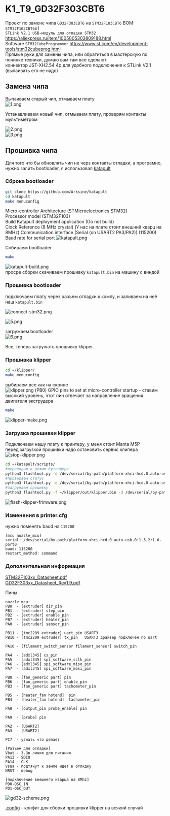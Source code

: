 # K1_T9_GD32F303CBT6  

Проект по замене чипа `GD32F303CBT6` на `STM32F103CBT6`
BOM: 
  `STM32F103CBT6`x1  
  `STLink V2.1 USB-модуль для отладки STM32` https://aliexpress.ru/item/1005005303809188.html  
  Software `STM32CubeProgrammer` https://www.st.com/en/development-tools/stm32cubeprog.html  
  Прямые руки для замены чипа, или обратиться в мастерскую по починке техники, думаю вам там все сделают  
  коннектор JST-XH2.54 4p для удобного подключения к STLink V2.1  (выпаивать его не надо)


## Замена чипа
Выпаиваем старый чип, отмываем плату  
![1.png](images/1.png)  

Устанавливаем новый чип, отмываем плату, проверям контакты мультиметром  

![2.png](images/2.png)  
![3.png](images/3.png)  

## Прошивка чипа
Для того что бы обновлять чип не черз контакты отладки, а програмно, нужно залить bootloader, я использовал [katapult](https://github.com/Arksine/katapult)  

### Сброка bootloader

```bash
git clone https://github.com/Arksine/katapult
cd katapult
make menuconfig
```
Micro-controller Architecture (STMicroelectronics STM32)  
Processor model (STM32F103)  
Build Katapult deployment application (Do not build)  
Clock Reference (8 MHz crystal)  (У нас на плате стоит внешний кварц на 8MHz)
Communication interface (Serial (on USART2 PA3/PA2))
(115200) Baud rate for serial port
![katapult.png](images/katapult.png)  

Собираем bootloader
```bash
make
```
![katapult-build.png](images/katapult-build.png)  
просре сборки скачиваем прошивку `katapult.bin` на машину с виндой

### Прошивка bootloader
подключаем плату через разъем отладки к компу, и заливаем на неё наш `katapult.bin`

![connect-stm32.png](images/connect-stm32.png)  

![5.png](images/5.png)  

загружаем bootloader  
![6.png](images/6.png)

Все, теперь загружать прошивку klipper

### Прошивка klipper

```bash
cd ~/klipper/
make menuconfig
```
выбираем все как на скрине  
![klipper.png](images/klipper.png)
(PB0) GPIO pins to set at micro-controller startup - ставим высокий уровень, этот пин отвечает за направление вращения двигателя экструдера  

```bash
make
```
![klipper-make.png](images/klipper-make.png)

### Загрузка прошивки klipper
Подключаем нашу плату к принтеру, у меня стоит Manta M5P  
перед загрузкой прошивки надо остановить сервис клипера  
![stop-klipper.png](images/stop-klipper.png)
```bash
cd ~/katapult/scripts/
#переводим в режим бутлодера
python3 flashtool.py -d /dev/serial/by-path/platform-xhci-hcd.0.auto-usb-0:1.3.2:1.0-port0 -b 115200 -r
#проверяем статус
python3 flashtool.py -d /dev/serial/by-path/platform-xhci-hcd.0.auto-usb-0:1.3.2:1.0-port0 -b 115200 -s
#загружаем прошивку
python3 flashtool.py -f ~/klipper/out/klipper.bin -d /dev/serial/by-path/platform-xhci-hcd.0.auto-usb-0:1.3.2:1.0-port0 -b 115200 
```
![flash-klipper-frimware.png](images/flash-klipper-frimware.png)

### Изменения в printer.cfg
нужно поменять baud на `115200`
```
[mcu nozzle_mcu]
serial: /dev/serial/by-path/platform-xhci-hcd.0.auto-usb-0:1.3.2:1.0-port0
baud: 115200
restart_method: command
```


### Дополнительная информация
[STM32F103xx_Datasheet.pdf](datasheets/STM32F103xx_Datasheet.pdf)  
[GD32F303xx_Datasheet_Rev1.9.pdf](datasheets/GD32F303xx_Datasheet_Rev1.9.pdf)  

Пины
```
nozzle_mcu:
PB0  - [extruder] dir_pin
PB1  - [extruder] step_pin
PB2  - [extruder] enable_pin
PB7  - [extruder] heater_pin
PA0  - [extruder] sensor_pin

PB11 - [tmc2209 extruder] uart_pin USART3
PB10 - [tmc2209 extruder] tx_pin   USART3 драйвер подключен по uart

PA10 - [filament_switch_sensor filament_sensor] switch_pin 

PA4  - [adxl345] cs_pin
PA5  - [adxl345] spi_software_sclk_pin
PA6  - [adxl345] spi_software_miso_pin
PA7  - [adxl345] spi_software_mosi_pin

PB8  - [fan_generic part] pin
PB6  - [fan_generic part] enable_pin
PB3  - [fan_generic part] tachometer_pin

PB5  - [heater_fan hotend]  pin
PB4  - [heater_fan hotend]  tachometer_pin

PA8  - [output_pin probe_enable] pin

PA9  - [probe] pin

PA2  - [USART2]
PA3  - [USART2]

PC7  - узнать что делает

[Разъем для отладки]
Vbat - 3.3в линия для питания
PA13 - SDIO 
PA14 - CLK
Vsaa - подтянут к земле идет в отлкдку
NRST - debug 

[подключение внешнего кварца на 8Mhz]
PD0-OSC_IN 
PD1-OSC_OUT
```

![gd32-scheme.png](images/gd32-scheme.png)

[.config](configs/.config) - конфиг для сборки прошивки klipper на всякий случай
